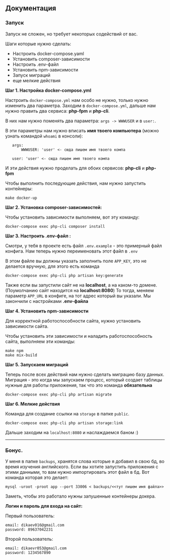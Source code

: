 ## Документация


### Запуск

Запуск не сложен, но требует некоторых содействий от вас. 

Шаги которые нужно сделать:
* Настроить docker-compose.yaml
* Установить composer-зависимости
* Настроить .env-файл
* Установить npm-зависимости
* Запуск миграций
* еще мелкие действия


**Шаг 1. Настройка docker-compose.yml**

Настроить `docker-compose.yml` нам особо не нужно, только нужно изменить два параметра.
Заходим в `docker-compose.yml`, дальше нам нужно править два сервиса: **php-fpm** и **php-cli**.

В них нам нужно поменять два параметра: `args -> WWWUSER` и в `user:`.

В эти параметры нам нужно вписать **имя твоего компьютера** (можно узнать командой `whoami` в консоли):
```
   args:
       WWWUSER: 'user' <- сюда пишем имя твоего компа
        
   user: 'user' <- сюда пишем имя твоего компа
```

И эти действия нужно проделать для обоих сервисов: **php-cli** и **php-fpm**

Чтобы выполнить последующие действия, нам нужно запустить контейнеры:
```
make docker-up
```


**Шаг 2. Установка composer-зависимостей:**

Чтобы установить зависимости выполняем, вот эту команду:
```
docker-compose exec php-cli composer install 
```


**Шаг 3. Настроить .env-файл :**

Смотри, у тебя в проекте есть файл `.env.example` - это примерный файл конфига.
Нам теперь нужно переименовать этот файл в `.env`

В этом файле вы должны указать заполнить поле `APP_KEY`, это не делается вручную, для этого есть команда
```
docker-compose exec php-cli php artisan key:generate 
```
Также если вы запустили сайт не на **localhost**, а на каком-то домене. (Поумолчанию сайт находится на **localhost:8080**) 
То тогда, меняем параметр `APP_URL` в конфиге, на тот адрес который вы указали.
Мы закончили с настройками **.env-файла**


**Шаг 4. Установить npm-зависимости**

Для корректной работоспособности сайта, нужно установить зависимости сайта.

Чтобы установить эти зависимости и наладить работоспособность сайта, выполняем эти команды:

```
make npm
make mix-build
```


**Шаг 5. Запускаем миграций**

Теперь после всех действий нам нужно сделать миграцию базу данных.
Миграция - это когда мы запускаем процесс, который создает таблицы нужные для работы приложения, так что это команда **обязательна**

```
docker-compose exec php-cli php artisan migrate
```


**Шаг 6. Мелкие действия**

Команда для создание ссылки на `storage` в папке `public`.

```
docker-compose exec php-cli php artisan storage:link 
```

Дальше заходим на `localhost:8080` и наслаждаемся баном :)

---
### Бонус.

У меня в папке `backups`, хранятся слова которые я добавил в свою бд, во время изучения английского. 
Если вы хотите запустить приложения с этими данными, то вам нужно импортировать этот файл в бд.
Вот команда которая это делает:
```
mysql -uroot -proot app --port 33006 < backups/<<тут пишем имя файла>>
```

Заметь, чтобы это работало нужны запушенные контейнеры докера.


**Логин и пароль для входа на сайт:**

Первый пользователь:

    email: dikaev016@gmail.com
    password: 89637042231

Второй пользователь:

    email: dikaevr053@gmail.com
    password: 1234567890
